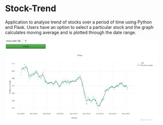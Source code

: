 # Stock-Trend
Application to analyse trend of stocks over a period of time using Python and Flask. Users have an option to select a particular stock and the graph calculates moving average and is plotted through the date range.

![Alt text](https://github.com/SonaliSuri/Stock-Trend/blob/master/Moving_Average.PNG)
